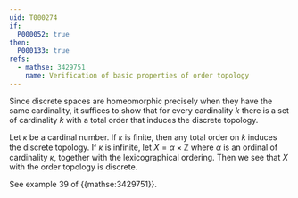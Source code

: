 ```yaml
---
uid: T000274
if:
  P000052: true
then:
  P000133: true
refs:
  - mathse: 3429751
    name: Verification of basic properties of order topology
---
```


Since discrete spaces are homeomorphic precisely when they have the same cardinality, it suffices to show that for every cardinality $k$ there is a set of cardinality $k$ with a total order that induces the discrete topology.

Let $\kappa$ be a cardinal number. If $\kappa$ is finite, then any total order on $k$ induces the discrete topology. If $\kappa$ is infinite, let $X=\alpha \times \mathbb{Z}$ where $\alpha$ is an ordinal of cardinality $\kappa$, together with the lexicographical ordering. Then we see that $X$ with the order topology is discrete. 

See example 39 of {{mathse:3429751}}.
